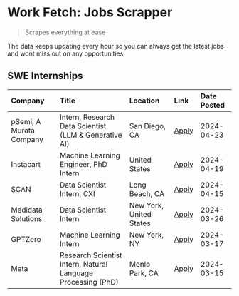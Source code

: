 # Work Fetch: Jobs Scrapper
> Scrapes everything at ease

The data keeps updating every hour so you can always get the latest jobs and wont miss out on any opportunities.

## SWE Internships
<!--START_SECTION:workfetch-->
| Company                 | Title                                                        | Location                | Link                                                                                                                                                                                                                                                                         | Date Posted   |
|:------------------------|:-------------------------------------------------------------|:------------------------|:-----------------------------------------------------------------------------------------------------------------------------------------------------------------------------------------------------------------------------------------------------------------------------|:--------------|
| pSemi, A Murata Company | Intern, Research Data Scientist (LLM & Generative AI)        | San Diego, CA           | [Apply](https://www.linkedin.com/jobs/view/intern-research-data-scientist-llm-generative-ai-at-psemi-a-murata-company-3887074168?position=4&pageNum=0&refId=l7wUC4c8cVJgyoL3BJZFMw%3D%3D&trackingId=r%2FnFzmHT9JGdRDX1Zm548A%3D%3D&trk=public_jobs_jserp-result_search-card) | 2024-04-23    |
| Instacart               | Machine Learning Engineer, PhD Intern                        | United States           | [Apply](https://www.linkedin.com/jobs/view/machine-learning-engineer-phd-intern-at-instacart-3901991739?position=2&pageNum=0&refId=l7wUC4c8cVJgyoL3BJZFMw%3D%3D&trackingId=BKwB5Bqh76kBs3jyMrqHgw%3D%3D&trk=public_jobs_jserp-result_search-card)                            | 2024-04-19    |
| SCAN                    | Data Scientist Intern, CXI                                   | Long Beach, CA          | [Apply](https://www.linkedin.com/jobs/view/data-scientist-intern-cxi-at-scan-3899690492?position=9&pageNum=0&refId=l7wUC4c8cVJgyoL3BJZFMw%3D%3D&trackingId=T51Z8KnTs52PfM1plXcWFg%3D%3D&trk=public_jobs_jserp-result_search-card)                                            | 2024-04-15    |
| Medidata Solutions      | Data Scientist Intern                                        | New York, United States | [Apply](https://www.linkedin.com/jobs/view/data-scientist-intern-at-medidata-solutions-3810253704?position=8&pageNum=0&refId=l7wUC4c8cVJgyoL3BJZFMw%3D%3D&trackingId=nkVkhr09o51pfp3e5MyUuA%3D%3D&trk=public_jobs_jserp-result_search-card)                                  | 2024-03-26    |
| GPTZero                 | Machine Learning Intern                                      | New York, NY            | [Apply](https://www.linkedin.com/jobs/view/machine-learning-intern-at-gptzero-3860723963?position=7&pageNum=0&refId=l7wUC4c8cVJgyoL3BJZFMw%3D%3D&trackingId=gGfeFK9%2BwuBpUScKJX21%2Bg%3D%3D&trk=public_jobs_jserp-result_search-card)                                       | 2024-03-17    |
| Meta                    | Research Scientist Intern, Natural Language Processing (PhD) | Menlo Park, CA          | [Apply](https://www.linkedin.com/jobs/view/research-scientist-intern-natural-language-processing-phd-at-meta-3858718375?position=10&pageNum=0&refId=l7wUC4c8cVJgyoL3BJZFMw%3D%3D&trackingId=r0tmP9N%2BOcxJqLc0N9eYug%3D%3D&trk=public_jobs_jserp-result_search-card)         | 2024-03-15    |
<!--END_SECTION:workfetch-->
